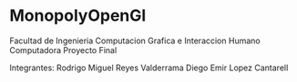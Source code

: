 # MonopolyOpenGl

Facultad de Ingenieria
Computacion Grafica e Interaccion Humano Computadora
Proyecto Final

Integrantes:
Rodrigo Miguel Reyes Valderrama
Diego Emir Lopez Cantarell